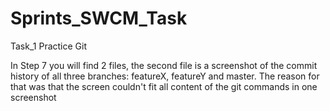 # Sprints_SWCM_Task
Task_1 Practice Git

In Step 7 you will find 2 files, the second file is a screenshot of the commit history of all three branches: featureX, featureY and master. The reason for that was that the screen couldn't fit all content of the git commands in one screenshot
